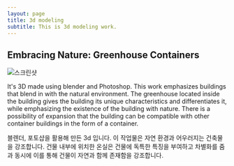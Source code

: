 ```yaml
---
layout: page
title: 3d modeling
subtitle: This is 3d modeling work.
---
```


## Embracing Nature: Greenhouse Containers

![스크린샷](https://github.com/yeonDesign/yeondesign.github.io/assets/144376354/be281a81-b398-4741-b7ff-fe822ff86375)


It's 3D made using blender and Photoshop.
This work emphasizes buildings that blend in with the natural environment.
The greenhouse located inside the building gives the building its unique characteristics and differentiates it, while emphasizing the existence of the building with nature.
There is a possibility of expansion that the building can be compatible with other container buildings in the form of a container.


블렌더, 포토샵을 활용해 만든 3d 입니다.
이 작업물은 자연 환경과 어우러지는 건축물을 강조합니다.
건물 내부에 위치한 온실은 건물에 독특한 특징을 부여하고 차별화를 줌과 동시에 이를 통해 건물이 자연과 함께 존재함을 강조합니다.



